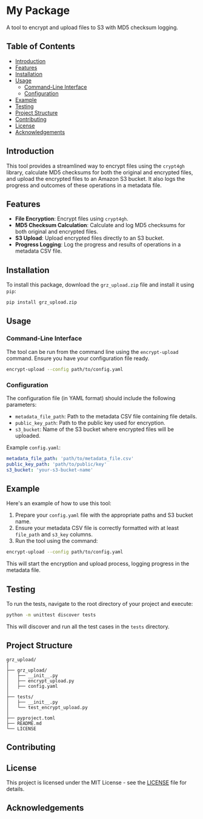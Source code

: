 
# My Package

A tool to encrypt and upload files to S3 with MD5 checksum logging.

## Table of Contents

- [Introduction](#introduction)
- [Features](#features)
- [Installation](#installation)
- [Usage](#usage)
  - [Command-Line Interface](#command-line-interface)
  - [Configuration](#configuration)
- [Example](#example)
- [Testing](#testing)
- [Project Structure](#project-structure)
- [Contributing](#contributing)
- [License](#license)
- [Acknowledgements](#acknowledgements)

## Introduction

This tool provides a streamlined way to encrypt files using the `crypt4gh` library, calculate MD5 checksums for both the original and encrypted files, and upload the encrypted files to an Amazon S3 bucket. It also logs the progress and outcomes of these operations in a metadata file.

## Features

- **File Encryption**: Encrypt files using `crypt4gh`.
- **MD5 Checksum Calculation**: Calculate and log MD5 checksums for both original and encrypted files.
- **S3 Upload**: Upload encrypted files directly to an S3 bucket.
- **Progress Logging**: Log the progress and results of operations in a metadata CSV file.

## Installation

To install this package, download the `grz_upload.zip` file and install it using `pip`:

```bash
pip install grz_upload.zip
```

## Usage

### Command-Line Interface

The tool can be run from the command line using the `encrypt-upload` command. Ensure you have your configuration file ready.

```bash
encrypt-upload --config path/to/config.yaml
```

### Configuration

The configuration file (in YAML format) should include the following parameters:

- `metadata_file_path`: Path to the metadata CSV file containing file details.
- `public_key_path`: Path to the public key used for encryption.
- `s3_bucket`: Name of the S3 bucket where encrypted files will be uploaded.

Example `config.yaml`:

```yaml
metadata_file_path: 'path/to/metadata_file.csv'
public_key_path: 'path/to/public/key'
s3_bucket: 'your-s3-bucket-name'
```

## Example

Here's an example of how to use this tool:

1. Prepare your `config.yaml` file with the appropriate paths and S3 bucket name.
2. Ensure your metadata CSV file is correctly formatted with at least `file_path` and `s3_key` columns.
3. Run the tool using the command:

```bash
encrypt-upload --config path/to/config.yaml
```

This will start the encryption and upload process, logging progress in the metadata file.

## Testing

To run the tests, navigate to the root directory of your project and execute:

```bash
python -m unittest discover tests
```

This will discover and run all the test cases in the `tests` directory.

## Project Structure

```
grz_upload/
│
├── grz_upload/
│   ├── __init__.py
│   ├── encrypt_upload.py
│   ├── config.yaml
│
├── tests/
│   ├── __init__.py
│   └── test_encrypt_upload.py
│
├── pyproject.toml
├── README.md
└── LICENSE
```

## Contributing

<!-- Add details about how others can contribute to the project -->

## License

This project is licensed under the MIT License - see the [LICENSE](LICENSE) file for details.

## Acknowledgements

<!-- Add any acknowledgements or references to third-party tools, libraries, or inspirations for this project -->
